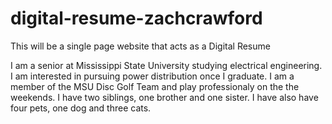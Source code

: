 # digital-resume-zachcrawford
This will be a single page website that acts as a Digital Resume

I am a senior at Mississippi State University studying electrical engineering. I am interested in pursuing power distribution once I graduate. I am a member of the MSU Disc Golf Team and play professionaly on the the weekends. I have two siblings, one brother and one sister. I have also have four pets, one dog and three cats.

